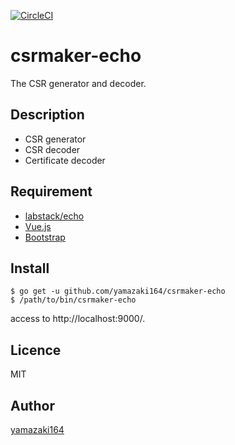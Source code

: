 [![CircleCI](https://circleci.com/gh/yamazaki164/csrmaker-echo/tree/master.svg?style=svg)](https://circleci.com/gh/yamazaki164/csrmaker-echo/tree/master)

csrmaker-echo
====

The CSR generator and decoder.

## Description
- CSR generator
- CSR decoder
- Certificate decoder
  

## Requirement
- [labstack/echo](https://github.com/labstack/echo)
- [Vue.js](https://vuejs.org/index.html)
- [Bootstrap](https://getbootstrap.com/)

## Install
```
$ go get -u github.com/yamazaki164/csrmaker-echo
$ /path/to/bin/csrmaker-echo
```

access to http://localhost:9000/.

## Licence

MIT

## Author

[yamazaki164](https://github.com/yamazaki164)
